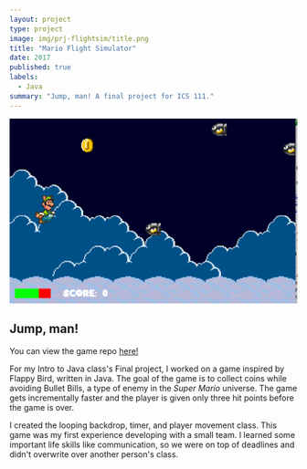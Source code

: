 ```yaml
---
layout: project
type: project
image: img/prj-flightsim/title.png
title: "Mario Flight Simulator"
date: 2017
published: true
labels:
  - Java
summary: "Jump, man! A final project for ICS 111."
---
```


<img class="img-fluid" src="../img/prj-flightsim/thumb.png"
		alt="Screenshot of Tanooki Luigi flying in the clouds collecting coins and avoiding enemies.">

## Jump, man!

You can view the game repo <a href="https://github.com/altonlee/mario-flight-simulator">here!</a>

For my Intro to Java class's Final project, I worked on a game inspired by Flappy Bird, written in Java. The goal of the game is to collect coins while avoiding Bullet Bills, a type of enemy in the *Super Mario* universe. The game gets incrementally faster and the player is given only three hit points before the game is over. 

I created the looping backdrop, timer, and player movement class. This game was my first experience developing with a small team. I learned some important life skills like communication, so we were on top of deadlines and didn't overwrite over another person's class. 